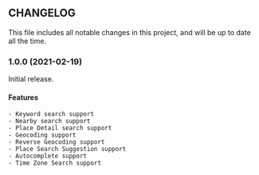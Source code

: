 ## CHANGELOG

This file includes all notable changes in this project, and will be up to date all the time.

### 1.0.0 (2021-02-19)

Initial release.

#### Features

    - Keyword search support
    - Nearby search support
    - Place Detail search support
    - Geocoding support
    - Reverse Geocoding support
    - Place Search Suggestion support
    - Autocomplete support
    - Time Zone Search support

